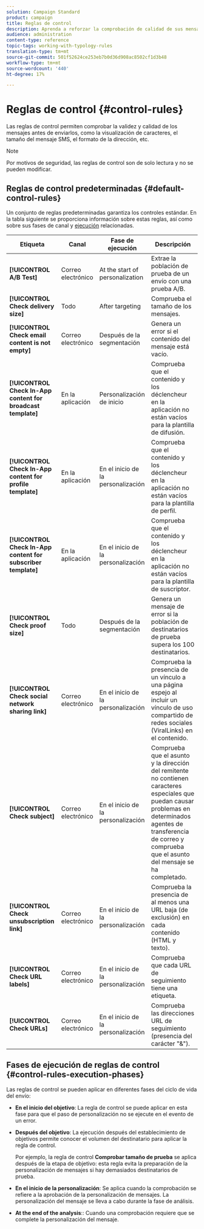 ```yaml
---
solution: Campaign Standard
product: campaign
title: Reglas de control
description: Aprenda a reforzar la comprobación de calidad de sus mensajes con reglas de control.
audience: administration
content-type: reference
topic-tags: working-with-typology-rules
translation-type: tm+mt
source-git-commit: 501f52624ce253eb7b0d36d908ac8502cf1d3b48
workflow-type: tm+mt
source-wordcount: '440'
ht-degree: 17%

---
```



# Reglas de control {#control-rules}

Las reglas de control permiten comprobar la validez y calidad de los mensajes antes de enviarlos, como la visualización de caracteres, el tamaño del mensaje SMS, el formato de la dirección, etc.

>[!NOTE]
>
>Por motivos de seguridad, las reglas de control son de solo lectura y no se pueden modificar.

## Reglas de control predeterminadas {#default-control-rules}

Un conjunto de reglas predeterminadas garantiza los controles estándar. En la tabla siguiente se proporciona información sobre estas reglas, así como sobre sus fases de canal y [ejecución](#control-rules-execution-phases) relacionadas.

| Etiqueta | Canal | Fase de ejecución | Descripción |
---------|----------|---------|---------
| **[!UICONTROL A/B Test]** | Correo electrónico | At the start of personalization | Extrae la población de prueba de un envío con una prueba A/B. |
| **[!UICONTROL Check delivery size]** | Todo | After targeting | Comprueba el tamaño de los mensajes. |
| **[!UICONTROL Check email content is not empty]** | Correo electrónico | Después de la segmentación | Genera un error si el contenido del mensaje está vacío. |
| **[!UICONTROL Check In-App content for broadcast template]** | En la aplicación | Personalización de inicio | Comprueba que el contenido y los déclencheur en la aplicación no están vacíos para la plantilla de difusión. |
| **[!UICONTROL Check In-App content for profile template]** | En la aplicación | En el inicio de la personalización | Comprueba que el contenido y los déclencheur en la aplicación no están vacíos para la plantilla de perfil. |
| **[!UICONTROL Check In-App content for subscriber template]** | En la aplicación | En el inicio de la personalización | Comprueba que el contenido y los déclencheur en la aplicación no están vacíos para la plantilla de suscriptor. |
| **[!UICONTROL Check proof size]** | Todo | Después de la segmentación | Genera un mensaje de error si la población de destinatarios de prueba supera los 100 destinatarios. |
| **[!UICONTROL Check social network sharing link]** | Correo electrónico | En el inicio de la personalización | Comprueba la presencia de un vínculo a una página espejo al incluir un vínculo de uso compartido de redes sociales (ViralLinks) en el contenido. |
| **[!UICONTROL Check subject]** | Correo electrónico | En el inicio de la personalización | Comprueba que el asunto y la dirección del remitente no contienen caracteres especiales que puedan causar problemas en determinados agentes de transferencia de correo y comprueba que el asunto del mensaje se ha completado. |
| **[!UICONTROL Check unsubscription link]** | Correo electrónico | En el inicio de la personalización | Comprueba la presencia de al menos una URL baja (de exclusión) en cada contenido (HTML y texto). |
| **[!UICONTROL Check URL labels]** | Correo electrónico | En el inicio de la personalización | Comprueba que cada URL de seguimiento tiene una etiqueta. |
| **[!UICONTROL Check URLs]** | Correo electrónico | En el inicio de la personalización | Comprueba las direcciones URL de seguimiento (presencia del carácter &quot;&amp;&quot;). |

## Fases de ejecución de reglas de control {#control-rules-execution-phases}

Las reglas de control se pueden aplicar en diferentes fases del ciclo de vida del envío:

* **En el inicio del objetivo**: La regla de control se puede aplicar en esta fase para que el paso de personalización no se ejecute en el evento de un error.

* **Después del objetivo**: La ejecución después del establecimiento de objetivos permite conocer el volumen del destinatario para aplicar la regla de control.

   Por ejemplo, la regla de control **Comprobar tamaño de prueba** se aplica después de la etapa de objetivo: esta regla evita la preparación de la personalización de mensajes si hay demasiados destinatarios de prueba.

* **En el inicio de la personalización**: Se aplica cuando la comprobación se refiere a la aprobación de la personalización de mensajes. La personalización del mensaje se lleva a cabo durante la fase de análisis.

* **At the end of the analysis**:: Cuando una comprobación requiere que se complete la personalización del mensaje.
